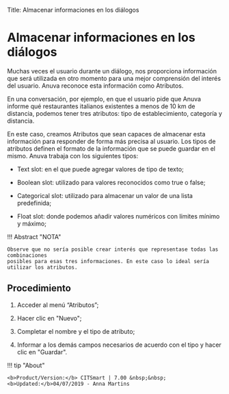 Title: Almacenar informaciones en los diálogos
# Almacenar informaciones en los diálogos

Muchas veces el usuario durante un diálogo, nos proporciona información que será utilizada en otro momento para una mejor comprensión del interés del usuario. Anuva reconoce esta información como Atributos.

En una conversación, por ejemplo, en que el usuario pide que Anuva informe qué restaurantes italianos existentes a menos de 10 km de distancia, podemos tener tres atributos: tipo de establecimiento, categoría y distancia.

En este caso, creamos Atributos que sean capaces de almacenar esta información para responder de forma más precisa al usuario.
Los tipos de atributos definen el formato de la información que se puede guardar en el mismo. Anuva trabaja con los siguientes tipos:

 - Text slot: en el que puede agregar valores de tipo de texto;

 - Boolean slot: utilizado para valores reconocidos como true o false;

 - Categorical slot: utilizado para almacenar un valor de una lista predefinida;

 - Float slot: donde podemos añadir valores numéricos con límites mínimo y máximo;


!!! Abstract "NOTA"
    
    Observe que no sería posible crear interés que representase todas las combinaciones 
    posibles para esas tres informaciones. En este caso lo ideal sería utilizar los atributos.


Procedimiento
------------

1. Acceder al menú “Atributos”;

2. Hacer clic en "Nuevo";

3. Completar el nombre y el tipo de atributo;

4. Informar a los demás campos necesarios de acuerdo con el tipo y hacer clic en "Guardar".


!!! tip "About"

    <b>Product/Version:</b> CITSmart | 7.00 &nbsp;&nbsp;
    <b>Updated:</b>04/07/2019 - Anna Martins
